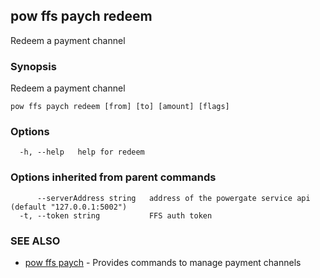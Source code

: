 ## pow ffs paych redeem

Redeem a payment channel

### Synopsis

Redeem a payment channel

```
pow ffs paych redeem [from] [to] [amount] [flags]
```

### Options

```
  -h, --help   help for redeem
```

### Options inherited from parent commands

```
      --serverAddress string   address of the powergate service api (default "127.0.0.1:5002")
  -t, --token string           FFS auth token
```

### SEE ALSO

* [pow ffs paych](pow_ffs_paych.md)	 - Provides commands to manage payment channels

